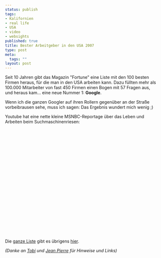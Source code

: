 ```yaml
--- 
status: publish
tags: 
- Kalifornien
- real life
- USA
- video
- websights
published: true
title: Bester Arbeitgeber in den USA 2007
type: post
meta: 
  tags: ""
layout: post
---
```

Seit 10 Jahren gibt das Magazin "Fortune" eine Liste mit den 100 besten Firmen heraus, für die man in den USA arbeiten kann. Dazu füllten mehr als 100.000 Mitarbeiter von fast 450 Firmen einen Bogen mit 57 Fragen aus, und heraus kam... eine neue Nummer 1: <strong>Google</strong>.

Wenn ich die ganzen Googler auf ihren Rollern gegenüber an der Straße vorbeibrausen sehe, muss ich sagen: Das Ergebnis wundert mich wenig ;)

Youtube hat eine nette kleine MSNBC-Reportage über das Leben und Arbeiten beim Suchmaschinenriesen:

<object width="425" height="350"><param name="movie" value="http://www.youtube.com/v/QWdUTUT-Ycc"></param><param name="wmode" value="transparent"></param><embed src="http://www.youtube.com/v/QWdUTUT-Ycc" type="application/x-shockwave-flash" wmode="transparent" width="425" height="350"></embed></object>

Die <a href="http://money.cnn.com/magazines/fortune/bestcompanies/2007/full_list/">ganze Liste</a> gibt es übrigens <a href="http://money.cnn.com/magazines/fortune/bestcompanies/2007/">hier</a>.

<em>(Danke an <a href="http://sallen.de">Tobi</a> und <a href="http://blog.jeanpierre.de">Jean Pierre</a> für Hinweise und Links)</em>

